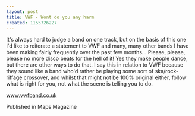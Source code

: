 ```yaml
---
layout: post
title: VWF - Wont do you any harm
created: 1155726227
---
```

It's always hard to judge a band on one track, but on the basis of this one I'd like to reiterate a statement to VWF and many, many other bands I have been making fairly frequently over the past few months... Please, please, please no more disco beats for the hell of it! Yes they make people dance, but there are other ways to do that. I say this in relation to VWF because they sound like a band who'd rather be playing some sort of ska/rock-riffage crossover, and whilst that might not be 100% original either, follow what is right for you, not what the scene is telling you to do.<p><a href='http://www.vwfband.co.uk/' target='_blank'>www.vwfband.co.uk</a>
<p>Published in Maps Magazine</p>
